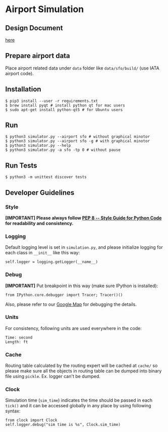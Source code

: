 # Airport Simulation

## Design Document

[here](https://github.com/heronyang/airport-simulation/wiki/Airport-Simulation)

## Prepare airport data

Place airport related data under `data` folder like `data/sfo/build/` (use IATA
airport code).

## Installation

    $ pip3 install --user -r requirements.txt
    $ brew install pyqt # install python qt for mac users
    $ sudo apt-get install python-qt5 # for Ubuntu users

## Run

    $ python3 simulator.py --airport sfo # without graphical minotor
    $ python3 simulator.py --airport sfo -g # with graphical minotor
    $ python3 simulator.py --help
    $ python3 simulator.py -a sfo -tp 0 # without pause

## Run Tests

    $ python3 -m unittest discover tests

## Developer Guidelines

### Style

**[IMPORTANT] Please always follow [PEP 8 -- Style Guide for Python Code](https://www.python.org/dev/peps/pep-0008/) for readability and consistency.**

### Logging

Default logging level is set in `simulation.py`, and please initialize logging
for each class in `__init__` like this way:

    self.logger = logging.getLogger(__name__)

### Debug

**[IMPORTANT]** Put breakpoint in this way (make sure IPython is installed):

    from IPython.core.debugger import Tracer; Tracer()()

Also, please refer to our [Google Map](https://drive.google.com/open?id=1votbJbKKRUF5gDumno4GXOxVLAE&usp=sharing) for debugging the details.

### Units

For consistency, following units are used everywhere in the code:

    Time: second
    Length: ft

### Cache

Routing table calculated by the routing expert will be cached at `cache/` so
please make sure all the objects in routing table can be dumped into binary
file using `pickle`. Ex. logger can't be dumped.

### Clock

Simulation time (`sim_time`) indicates the time should be passed in each
`tick()` and it can be accessed globally in any place by using following
syntax:

    from clock import Clock
    self.logger.debug("sim time is %s", Clock.sim_time)
